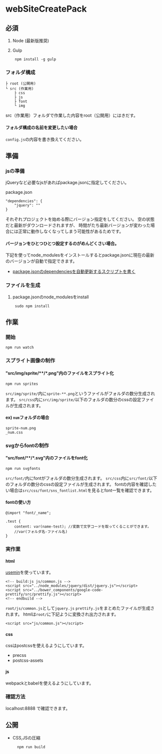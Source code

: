 # webSiteCreatePack

## 必須
1. Node (最新版推奨)
2. Gulp

		npm install -g gulp

### フォルダ構成

	├ root (公開用)
	└ src (作業用)
		├ css
		├ js
		├ font
		└ img

src（作業用）フォルダで作業した内容をroot（公開用）にはきだす。

#### フォルダ構成の名前を変更したい場合
`config.js`の内容を書き換えてください。

## 準備

### jsの準備
jQueryなど必要なjsがあればpackage.jsonに指定してください。

package.json

	"dependencies": {
		"jquery": ""
	}

それぞれプロジェクトを始める際にバージョン指定をしてください。
空の状態だと最新がダウンロードされますが、
時間がたち最新バージョンが変わった場合には正常に動作しなくなってしまう可能性があるためです。

#### バージョンをひとつひとつ設定するのがめんどくさい場合。
下記を使ってnode_modulesをインストールするとpackage.jsonに現在の最新のバージョンが自動で指定できます。

* [package.jsonのdependenciesを自動更新するスクリプトを書く](http://qiita.com/okunishinishi@github/items/7629b58d1c3d464738dc)

### ファイルを生成

1. package.jsonのnode_modulesをinstall

		sudo npm install

## 作業
### 開始
	npm run watch

### スプライト画像の制作
#### "src/img/sprite/**/*.png"内のファイルをスプライト化

	npm run sprites

`src/img/sprite/`内に`sprite-**.png`というファイルがフォルダの数分生成されます。
`src/css`内に`src/img/sprite/`以下のフォルダの数分のcssの設定ファイルが生成されます。

#### ex) `num`フォルダの場合

	sprite-num.png
	_num.css

### svgからfontの制作
#### "src/font/**/*.svg"内のファイルをfont化

	npm run svgfonts

`src/font/`内にfontがフォルダの数分生成されます。
`src/css`内に`src/font/`以下のフォルダの数分のcssの設定ファイルが生成されます。
fontの内容を確認したい場合は`src/css/font/sns_fontlist.html`を見るとfont一覧を確認できます。

#### fontの使い方

	@import "font/_name";

	.test {
		content: var(name-test); //変数で文字コードを取ってくることができます。
		//var(フォルダ名-ファイル名)
	}

### 実作業

#### html

[usemin](https://www.npmjs.com/package/gulp-usemin)を使っています。

	<!-- build:js js/common.js -->
	<script src="../node_modules/jquery/dist/jquery.js"></script>
	<script src="../bower_components/google-code-prettify/src/prettify.js"></script>
	<!-- endbuild -->
	
`root/js/common.js`として`jquery.js` `prettify.js`をまとめたファイルが生成されます。
htmlは`root/`に下記ように変換され出力されます。

	<script src="js/common.js"></script>

#### css
cssはpostcssを使えるようにしています。

* precss
* postcss-assets

#### js
webpackとbabelを使えるようにしています。


### 確認方法
localhost:8888 で確認できます。

## 公開
* CSS,JSの圧縮

		npm run build